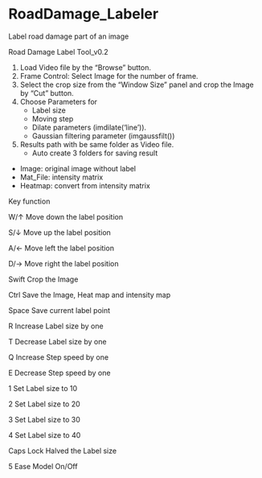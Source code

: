 # RoadDamage_Labeler
Label road damage part of an image 

Road Damage Label Tool_v0.2

1. Load Video file by the “Browse” button.
2. Frame Control: Select Image for the number of frame.
3. Select the crop size from the “Window Size” panel and crop the Image by “Cut” button.
4. Choose Parameters for 
	- Label size
	- Moving step
	- Dilate parameters (imdilate(‘line’)).
	- Gaussian filtering parameter (imgaussfilt())
5. Results path with be same folder as Video file.
	- Auto create 3 folders for saving result
  - Image: original image without label
  - Mat_File: intensity matrix 
  - Heatmap: convert from intensity matrix


Key	function

W/↑	Move down the label position 

S/↓	Move up the label position

A/←	Move left the label position 

D/→	Move right the label position 

Swift	Crop the Image 

Ctrl	Save the Image, Heat map and intensity map 

Space	Save current label point 

R	Increase Label size by one 

T	Decrease Label size by one 

Q	Increase Step speed by one 

E	Decrease Step speed by one 

1	Set Label size to 10  

2	Set Label size to 20 

3	Set Label size to 30 

4	Set Label size to 40 

Caps Lock	Halved the Label size 

5	Ease Model On/Off 


